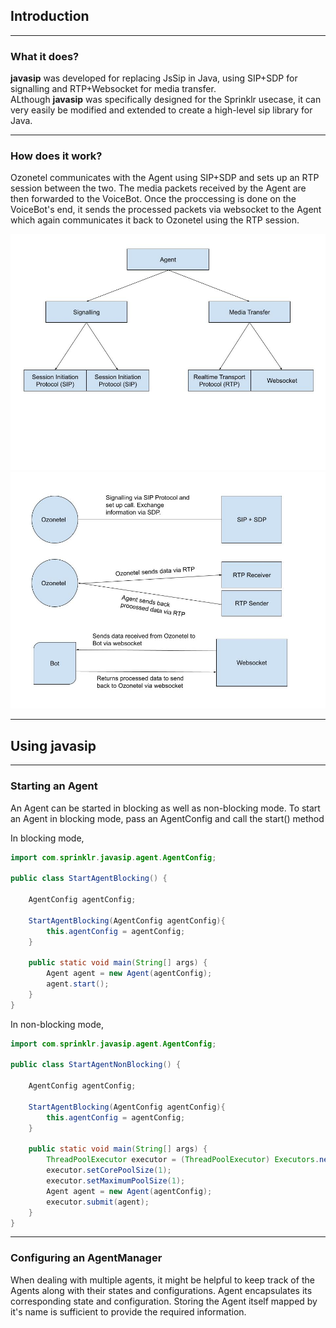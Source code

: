 ## Introduction

---

### What it does?

**javasip** was developed for replacing JsSip in Java, using SIP+SDP for signalling and RTP+Websocket
for media transfer.\
ALthough **javasip** was specifically designed for the Sprinklr usecase, it can very easily be
modified and extended to create a high-level sip library for Java.

---

### How does it work?

Ozonetel communicates with the Agent using SIP+SDP and sets up an RTP session between the two.
The media packets received by the Agent are then forwarded to the VoiceBot. Once the proccessing is done
on the VoiceBot's end, it sends the processed packets via websocket to the Agent which again communicates it
back to Ozonetel using the RTP session.

![Alt text](diagrams/Agent%20Breakdown.jpg)
![Alt text](diagrams/Component%20Breakdown.jpg)

---

## Using javasip

---

### Starting an Agent

An Agent can be started in blocking as well as non-blocking mode.
To start an Agent in blocking mode, pass an AgentConfig and call the start() method

In blocking mode,
```java
import com.sprinklr.javasip.agent.AgentConfig;

public class StartAgentBlocking() {
    
    AgentConfig agentConfig;
    
    StartAgentBlocking(AgentConfig agentConfig){
        this.agentConfig = agentConfig;
    }

    public static void main(String[] args) {
        Agent agent = new Agent(agentConfig);
        agent.start();
    }
}
```
In non-blocking mode,
```java
import com.sprinklr.javasip.agent.AgentConfig;

public class StartAgentNonBlocking() {
    
    AgentConfig agentConfig;
    
    StartAgentBlocking(AgentConfig agentConfig){
        this.agentConfig = agentConfig;
    }

    public static void main(String[] args) {
        ThreadPoolExecutor executor = (ThreadPoolExecutor) Executors.newCachedThreadPool();
        executor.setCorePoolSize(1);
        executor.setMaximumPoolSize(1);
        Agent agent = new Agent(agentConfig);
        executor.submit(agent);
    }
}
```

---

### Configuring an AgentManager
When dealing with multiple agents, it might be helpful to keep track of the Agents along with their states
and configurations.
Agent encapsulates its corresponding state and configuration. Storing the Agent itself mapped by
it's name is sufficient to provide the required information.